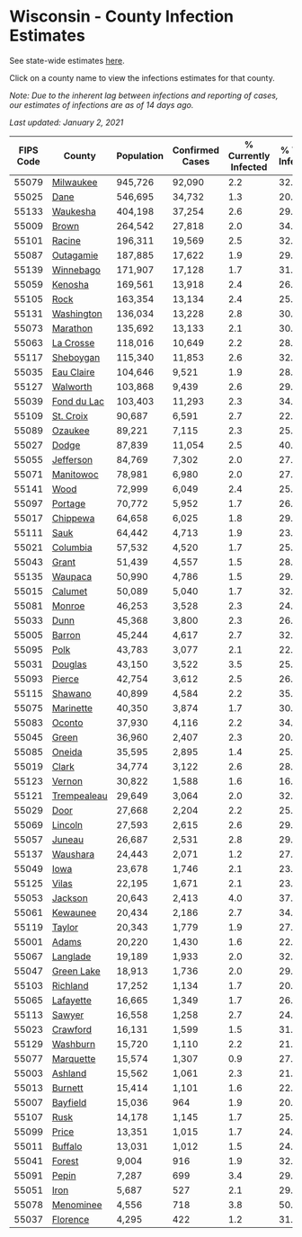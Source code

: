 # Wisconsin - County Infection Estimates

See state-wide estimates [here](/infections/us-wi).

Click on a county name to view the infections estimates for that county.

*Note: Due to the inherent lag between infections and reporting of cases, our estimates of infections are as of 14 days ago.*

*Last updated: January 2, 2021*

|   FIPS Code |                     County |   Population |   Confirmed Cases |   % Currently Infected |   % Total Infected |
|-------------|----------------------------|--------------|-------------------|------------------------|--------------------|
|       55079 |     [Milwaukee](milwaukee) |      945,726 |            92,090 |                    2.2 |               32.2 |
|       55025 |               [Dane](dane) |      546,695 |            34,732 |                    1.3 |               20.3 |
|       55133 |       [Waukesha](waukesha) |      404,198 |            37,254 |                    2.6 |               29.3 |
|       55009 |             [Brown](brown) |      264,542 |            27,818 |                    2.0 |               34.9 |
|       55101 |           [Racine](racine) |      196,311 |            19,569 |                    2.5 |               32.5 |
|       55087 |     [Outagamie](outagamie) |      187,885 |            17,622 |                    1.9 |               29.8 |
|       55139 |     [Winnebago](winnebago) |      171,907 |            17,128 |                    1.7 |               31.9 |
|       55059 |         [Kenosha](kenosha) |      169,561 |            13,918 |                    2.4 |               26.9 |
|       55105 |               [Rock](rock) |      163,354 |            13,134 |                    2.4 |               25.6 |
|       55131 |   [Washington](washington) |      136,034 |            13,228 |                    2.8 |               30.7 |
|       55073 |       [Marathon](marathon) |      135,692 |            13,133 |                    2.1 |               30.6 |
|       55063 |     [La Crosse](la-crosse) |      118,016 |            10,649 |                    2.2 |               28.4 |
|       55117 |     [Sheboygan](sheboygan) |      115,340 |            11,853 |                    2.6 |               32.9 |
|       55035 |   [Eau Claire](eau-claire) |      104,646 |             9,521 |                    1.9 |               28.8 |
|       55127 |       [Walworth](walworth) |      103,868 |             9,439 |                    2.6 |               29.2 |
|       55039 | [Fond du Lac](fond-du-lac) |      103,403 |            11,293 |                    2.3 |               34.7 |
|       55109 |     [St. Croix](st.-croix) |       90,687 |             6,591 |                    2.7 |               22.8 |
|       55089 |         [Ozaukee](ozaukee) |       89,221 |             7,115 |                    2.3 |               25.5 |
|       55027 |             [Dodge](dodge) |       87,839 |            11,054 |                    2.5 |               40.2 |
|       55055 |     [Jefferson](jefferson) |       84,769 |             7,302 |                    2.0 |               27.2 |
|       55071 |     [Manitowoc](manitowoc) |       78,981 |             6,980 |                    2.0 |               27.9 |
|       55141 |               [Wood](wood) |       72,999 |             6,049 |                    2.4 |               25.9 |
|       55097 |         [Portage](portage) |       70,772 |             5,952 |                    1.7 |               26.6 |
|       55017 |       [Chippewa](chippewa) |       64,658 |             6,025 |                    1.8 |               29.5 |
|       55111 |               [Sauk](sauk) |       64,442 |             4,713 |                    1.9 |               23.3 |
|       55021 |       [Columbia](columbia) |       57,532 |             4,520 |                    1.7 |               25.1 |
|       55043 |             [Grant](grant) |       51,439 |             4,557 |                    1.5 |               28.3 |
|       55135 |         [Waupaca](waupaca) |       50,990 |             4,786 |                    1.5 |               29.9 |
|       55015 |         [Calumet](calumet) |       50,089 |             5,040 |                    1.7 |               32.0 |
|       55081 |           [Monroe](monroe) |       46,253 |             3,528 |                    2.3 |               24.0 |
|       55033 |               [Dunn](dunn) |       45,368 |             3,800 |                    2.3 |               26.2 |
|       55005 |           [Barron](barron) |       45,244 |             4,617 |                    2.7 |               32.0 |
|       55095 |               [Polk](polk) |       43,783 |             3,077 |                    2.1 |               22.0 |
|       55031 |         [Douglas](douglas) |       43,150 |             3,522 |                    3.5 |               25.4 |
|       55093 |           [Pierce](pierce) |       42,754 |             3,612 |                    2.5 |               26.5 |
|       55115 |         [Shawano](shawano) |       40,899 |             4,584 |                    2.2 |               35.8 |
|       55075 |     [Marinette](marinette) |       40,350 |             3,874 |                    1.7 |               30.6 |
|       55083 |           [Oconto](oconto) |       37,930 |             4,116 |                    2.2 |               34.5 |
|       55045 |             [Green](green) |       36,960 |             2,407 |                    2.3 |               20.5 |
|       55085 |           [Oneida](oneida) |       35,595 |             2,895 |                    1.4 |               25.8 |
|       55019 |             [Clark](clark) |       34,774 |             3,122 |                    2.6 |               28.3 |
|       55123 |           [Vernon](vernon) |       30,822 |             1,588 |                    1.6 |               16.0 |
|       55121 | [Trempealeau](trempealeau) |       29,649 |             3,064 |                    2.0 |               32.5 |
|       55029 |               [Door](door) |       27,668 |             2,204 |                    2.2 |               25.1 |
|       55069 |         [Lincoln](lincoln) |       27,593 |             2,615 |                    2.6 |               29.9 |
|       55057 |           [Juneau](juneau) |       26,687 |             2,531 |                    2.8 |               29.6 |
|       55137 |       [Waushara](waushara) |       24,443 |             2,071 |                    1.2 |               27.2 |
|       55049 |               [Iowa](iowa) |       23,678 |             1,746 |                    2.1 |               23.4 |
|       55125 |             [Vilas](vilas) |       22,195 |             1,671 |                    2.1 |               23.7 |
|       55053 |         [Jackson](jackson) |       20,643 |             2,413 |                    4.0 |               37.0 |
|       55061 |       [Kewaunee](kewaunee) |       20,434 |             2,186 |                    2.7 |               34.0 |
|       55119 |           [Taylor](taylor) |       20,343 |             1,779 |                    1.9 |               27.6 |
|       55001 |             [Adams](adams) |       20,220 |             1,430 |                    1.6 |               22.4 |
|       55067 |       [Langlade](langlade) |       19,189 |             1,933 |                    2.0 |               32.1 |
|       55047 |   [Green Lake](green-lake) |       18,913 |             1,736 |                    2.0 |               29.4 |
|       55103 |       [Richland](richland) |       17,252 |             1,134 |                    1.7 |               20.8 |
|       55065 |     [Lafayette](lafayette) |       16,665 |             1,349 |                    1.7 |               26.0 |
|       55113 |           [Sawyer](sawyer) |       16,558 |             1,258 |                    2.7 |               24.6 |
|       55023 |       [Crawford](crawford) |       16,131 |             1,599 |                    1.5 |               31.5 |
|       55129 |       [Washburn](washburn) |       15,720 |             1,110 |                    2.2 |               21.8 |
|       55077 |     [Marquette](marquette) |       15,574 |             1,307 |                    0.9 |               27.0 |
|       55003 |         [Ashland](ashland) |       15,562 |             1,061 |                    2.3 |               21.3 |
|       55013 |         [Burnett](burnett) |       15,414 |             1,101 |                    1.6 |               22.5 |
|       55007 |       [Bayfield](bayfield) |       15,036 |               964 |                    1.9 |               20.2 |
|       55107 |               [Rusk](rusk) |       14,178 |             1,145 |                    1.7 |               25.6 |
|       55099 |             [Price](price) |       13,351 |             1,015 |                    1.7 |               24.0 |
|       55011 |         [Buffalo](buffalo) |       13,031 |             1,012 |                    1.5 |               24.5 |
|       55041 |           [Forest](forest) |        9,004 |               916 |                    1.9 |               32.2 |
|       55091 |             [Pepin](pepin) |        7,287 |               699 |                    3.4 |               29.5 |
|       55051 |               [Iron](iron) |        5,687 |               527 |                    2.1 |               29.6 |
|       55078 |     [Menominee](menominee) |        4,556 |               718 |                    3.8 |               50.3 |
|       55037 |       [Florence](florence) |        4,295 |               422 |                    1.2 |               31.7 |